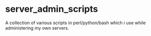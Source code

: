 # server_admin_scripts
A collection of various scripts in perl/python/bash which i use while administering my own servers.
